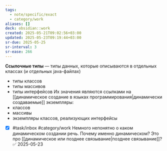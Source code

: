 ```yaml
---
tags:
  - note/specific/exact
  - category/work
aliases: []
deck: obsidian::work
created: 2025-05-21T09:02:56+03:00
updated: 2025-05-23T09:19:44+03:00
sr-due: 2025-05-25
sr-interval: 3
sr-ease: 266
---
```


**Ссылочные типы**
—
типы данных, которые описываются в отдельных классах (и отдельных java-файлах)

- типы классов
- типы массивов
- типы интерфейсов
Их значения являются ссылками на [[динамическое создание в языках программирования|динамически создаваемые]] экземпляры:
- классов
- массивы
- экземпляры классов, реализующих интерфейсы

- [x] #task/inbox #category/work Немного непонятно о каком динамическом создании речь. Почему именно динамическом? Это про [[динамическое или позднее связывание|позднее связывание]]? ✅ 2025-05-23
